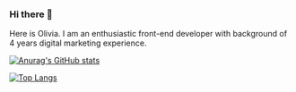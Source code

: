 ### Hi there 👋

Here is Olivia. I am an enthusiastic front-end developer with background of 4 years digital marketing experience. 

[![Anurag's GitHub stats](https://github-readme-stats.vercel.app/api?username=BraveOlivia&count_private=true&show_icons=true&hide=stars,prs,issues&theme=radical)](https://github.com/anuraghazra/github-readme-stats)

[![Top Langs](https://github-readme-stats.vercel.app/api/top-langs/?username=BraveOlivia)](https://github.com/BraveOlivia/github-readme-stats)

<!--
**BraveOlivia/BraveOlivia** is a ✨ _special_ ✨ repository because its `README.md` (this file) appears on your GitHub profile.

Here are some ideas to get you started:

- 🔭 I’m currently working on ...
- 🌱 I’m currently learning ...
- 👯 I’m looking to collaborate on ...
- 🤔 I’m looking for help with ...
- 💬 Ask me about ...
- 📫 How to reach me: ...
- 😄 Pronouns: ...
- ⚡ Fun fact: ...
-->
